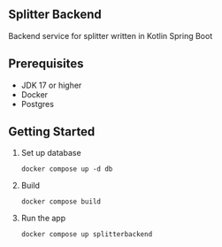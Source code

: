 ## Splitter Backend

Backend service for splitter written in Kotlin Spring Boot

## Prerequisites

- JDK 17 or higher
- Docker
- Postgres

## Getting Started

1. Set up database

   `docker compose up -d db `

2. Build

   `docker compose build`

3. Run the app

   `docker compose up splitterbackend`
